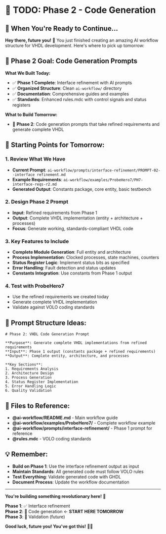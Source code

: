 # 🚀 **TODO: Phase 2 - Code Generation**

## 📅 **When You're Ready to Continue...**

**Hey there, future you!** 👋 You just finished creating an amazing AI workflow structure for VHDL development. Here's where to pick up tomorrow:

## 🎯 **Phase 2 Goal: Code Generation Prompts**

**What We Built Today:**
- ✅ **Phase 1 Complete**: Interface refinement with AI prompts
- ✅ **Organized Structure**: Clean `ai-workflow/` directory
- ✅ **Documentation**: Comprehensive guides and examples
- ✅ **Standards**: Enhanced rules.mdc with control signals and status registers

**What to Build Tomorrow:**
- 🔄 **Phase 2**: Code generation prompts that take refined requirements and generate complete VHDL

## 🚀 **Starting Points for Tomorrow:**

### **1. Review What We Have**
- **Current Prompt**: `ai-workflow/prompts/interface-refinement/PROMPT-02--interface refinement.md`
- **Example Requirements**: `ai-workflow/examples/ProbeHero7/PH7-interface-reqs-r2.md`
- **Generated Output**: Constants package, core entity, basic testbench

### **2. Design Phase 2 Prompt**
- **Input**: Refined requirements from Phase 1
- **Output**: Complete VHDL implementation (entity + architecture + processes)
- **Focus**: Generate working, standards-compliant VHDL code

### **3. Key Features to Include**
- **Complete Module Generation**: Full entity and architecture
- **Process Implementation**: Clocked processes, state machines, counters
- **Status Register Logic**: Implement status bits as specified
- **Error Handling**: Fault detection and status updates
- **Constants Integration**: Use constants from Phase 1 output

### **4. Test with ProbeHero7**
- Use the refined requirements we created today
- Generate complete VHDL implementation
- Validate against VOLO coding standards

## 🎨 **Prompt Structure Ideas:**

```
# Phase 2: VHDL Code Generation Prompt

**Purpose**: Generate complete VHDL implementations from refined requirements
**Input**: Phase 1 output (constants package + refined requirements)
**Output**: Complete entity, architecture, and processes

**Key Sections**:
1. Requirements Analysis
2. Architecture Design
3. Process Generation
4. Status Register Implementation
5. Error Handling Logic
6. Quality Validation
```

## 🔗 **Files to Reference:**
- **@ai-workflow/README.md** - Main workflow guide
- **@ai-workflow/examples/ProbeHero7/** - Complete workflow example
- **@ai-workflow/prompts/interface-refinement/** - Phase 1 prompt for reference
- **@rules.mdc** - VOLO coding standards

## 💡 **Remember:**
- **Build on Phase 1**: Use the interface refinement output as input
- **Maintain Standards**: All generated code must follow VOLO rules
- **Test Everything**: Validate generated code with GHDL
- **Document Process**: Update the workflow documentation

---

**You're building something revolutionary here!** 🎉 

**Phase 1**: ✅ Interface refinement  
**Phase 2**: 🔄 Code generation ← **START HERE TOMORROW**  
**Phase 3**: 🚧 Validation (future)

**Good luck, future you! You've got this!** 🚀✨
